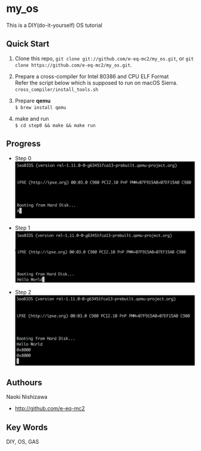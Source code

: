 my_os
========
This is a DIY(do-it-yourself) OS tutorial

Quick Start
--------
1. Clone this repo, `git clone git://github.com/e-eq-mc2/my_os.git`, or `git clone https://github.com/e-eq-mc2/my_os.git`.

2. Prepare a cross-compiler for Intel 80386 and CPU ELF Format  
Refer the script below which is supposed to run on macOS Sierra.  
`cross_compiler/install_tools.sh`

3. Prepare **qemu**  
`$ brew install qemu`

4. make and run  
`$ cd step0 && make && make run`

Progress
--------
- Step 0
![](img/step0.png?raw=true)

- Step 1
![](img/step1.png?raw=true)

- Step 2
![](img/step2.png?raw=true)

Authours
--------
Naoki Nishizawa
* <http://github.com/e-eq-mc2>

Key Words
--------
DIY, OS, GAS
